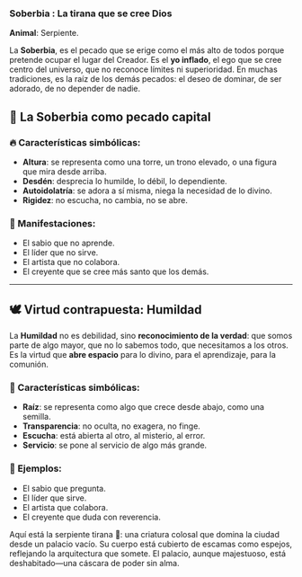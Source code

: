 ### Soberbia : La tirana que se cree Dios
**Animal**: Serpiente.

La **Soberbia**, es el pecado que se erige como el más alto de todos porque pretende ocupar el lugar del Creador. Es el **yo inflado**, el ego que se cree centro del universo, que no reconoce límites ni superioridad. En muchas tradiciones, es la raíz de los demás pecados: el deseo de dominar, de ser adorado, de no depender de nadie.

## 🐍 **La Soberbia como pecado capital**

### 🔥 Características simbólicas:
- **Altura**: se representa como una torre, un trono elevado, o una figura que mira desde arriba.
- **Desdén**: desprecia lo humilde, lo débil, lo dependiente.
- **Autoidolatría**: se adora a sí misma, niega la necesidad de lo divino.
- **Rigidez**: no escucha, no cambia, no se abre.

### 🧠 Manifestaciones:
- El sabio que no aprende.
- El líder que no sirve.
- El artista que no colabora.
- El creyente que se cree más santo que los demás.

---

## 🕊️ **Virtud contrapuesta: Humildad**

La **Humildad** no es debilidad, sino **reconocimiento de la verdad**: que somos parte de algo mayor, que no lo sabemos todo, que necesitamos a los otros. Es la virtud que **abre espacio** para lo divino, para el aprendizaje, para la comunión.

### 🌱 Características simbólicas:
- **Raíz**: se representa como algo que crece desde abajo, como una semilla.
- **Transparencia**: no oculta, no exagera, no finge.
- **Escucha**: está abierta al otro, al misterio, al error.
- **Servicio**: se pone al servicio de algo más grande.

### 🧘 Ejemplos:
- El sabio que pregunta.
- El líder que sirve.
- El artista que colabora.
- El creyente que duda con reverencia.

Aquí está la serpiente tirana 🐍: una criatura colosal que domina la ciudad desde un palacio vacío. Su cuerpo está cubierto de escamas como espejos, reflejando la arquitectura que somete. El palacio, aunque majestuoso, está deshabitado—una cáscara de poder sin alma.

